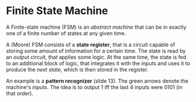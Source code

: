 # Finite State Machine
A Finite-state machine (FSM) is an *abstract machine* that can be in exactly one of a finite number of states at any given time. 

A (Moore) FSM consists of a **state register**, that is a circuit capable of storing some amount of information for a certain time. The state is read by an *output* circuit, that applies some logic. At the same time, the state is fed to an additional block of logic, that integrates it with the inputs and uses it to produce the *next state*, which is then stored in the register. 

An example is a **pattern recognizer** (slide 13). The green arrows denote the machine's *inputs*. The idea is to output $1$ iff the last $4$ inputs were $0101$ (in that order). 